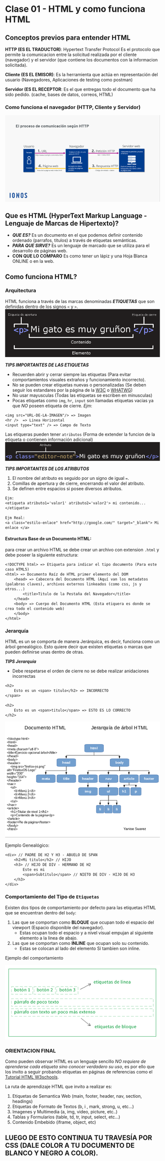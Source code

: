 # Clase 01 - HTML y como funciona HTML 

## Conceptos previos para entender HTML

**HTTP (ES EL TRADUCTOR)**: Hypertext Transfer Protocol Es el protocolo que permite la comunicacion entre la solicitud realizada por el cliente (navegador) 
y el servidor (que contiene los documentos con la informacion solicitada). 

**Cliente (ES EL EMISOR)**: Es la herramienta que actúa en representación del usuario (Navegadores, Aplicaciones de testing como postman)

**Servidor (ES EL RECEPTOR**: Es el que entregas todo el documento que ha sido pedido. (cache, bases de datos, correos, HTML)

### Como funciona el navegador (HTTP, Cliente y Servidor)
![Funcionamiento HTTP](img/clase-01/funcionamiento-http.png)

## Que es HTML (HyperText Markup Language - Lenguaje de Marcas de Hipertexto)?
- ***QUE ES?*** Es un documento en el que podemos definir contenido ordenado (parrafos, titulos) a través de etiquetas semánticas.
- ***PARA QUE SIRVE?*** Es un lenguaje de marcado que se utiliza para el desarrollo de páginas web.
- **CON QUE LO COMPARO** Es como tener un lápiz y una Hoja Blanca ONLINE o en la web.

## Como funciona HTML?

### Arquitectura
HTML funciona a través de las marcas denominadas ***ETIQUETAS*** que son definidas dentro de los signos `<` y `>`.
![Estructura Etiqueta](img/clase-01/etiqueta-01.png)

***TIPS IMPORTANTES DE LAS ETIQUETAS***
- Recuerden abrir y cerrar siempre las etiquetas (Para evitar comportamientos visuales extraños y funcionamiento incorrecto). 
- No se pueden crear etiquetas nuevas o personalizadas (Se deben seguir los estandares por la página de la [W3C](https://www.w3.org/) o [WHATWG](https://whatwg.org/))
- No usar mayusculas (Todas las etiquetas se escriben en minusculas)
- Pocas etiquetas como `img`, `hr`, `input` son llamadas etiquetas vacias ya que *NO* poseen etiqueta de cierre. *Ejm*:
```
<img src="URL-DE-LA-IMAGEN"/> => Imagen
<hr />  => Linea Horizontal
<input type="text" /> => Campo de Texto
```
Las etiqueras pueden tener `atributos` (Forma de extender la funcion de la etiqueta o contienen información adicional)
![Estructura Etiqueta](img/clase-01/etiqueta-02.png)

***TIPS IMPORTANTES DE LOS ATRIBUTOS***
1. El nombre del atributo es seguido por un signo de igual `=`.
2. Comillas de apertura y de cierre, encerrando el valor del atributo.
3. Se definen entre espacios si posee diversos atributos.
```
Ejm:
<etiqueta atributo1='valor1' atributo2='valor2'> mi contenido...</etiqueta>

Ejm Real:
<a class="estilo-enlace" href="http://google.com/" target="_blank"> Mi enlace </a>
```

#### Estructura Base de un Documento HTML:
para crear un archivo HTML se debe crear un archivo con extension `.html` y debe poseer la siguiente estructura:

    <!DOCTYPE html> => Etiqueta para indicar el tipo documento (Para este caso HTML5)
    <html> => Documento Raíz de HTML primer elemento del DOM
        <head> => Cabecera del Documento HTML (Aquí van los metadatos (palabras claves), archivos externos linkeados (como css, js y otros...)
            <title>Titulo de la Pestaña del Navegador</title>
        </head>
        <body> => Cuerpo del Documento HTML (Esta etiquera es donde se crea todo el contenido web)
        </body>
    </html>

### Jerarquía
HTML es un se comporta de manera Jerárquica, es decir, funciona como un árbol genealógico. Esto quiere decir que existen etiquetas o marcas que pueden definirse unas dentro de otras.

***TIPS Jerarquía***
- Debe respetarse el orden de cierre no se debe realizar anidaciones incorrectas
```
<h2>
    Esto es un <span> titulo</h2> => INCORRECTO
</span> 

<h2>
    Esto es un <span>titulo</span> => ESTO ES LO CORRECTO
</h2> 
```

![Estructura Etiqueta](img/clase-01/jerarquia.png)

Ejemplo Genealógico:
```
<div> // PADRE DE H2 Y H3 - ABUELO DE SPAN 
    <h2>Mi titulo</h2> // HIJO
    <h3> // HIJO DE DIV - HERMANO DE H2
        Este es mi 
        <span>Subtitulo</span> // NIETO DE DIV - HIJO DE H3 
    </h3> 
</div>
```

### Comportamiento del Tipo de `Etiquetas`
Existen dos tipos de comportamiento por defecto para las etiquetas HTML que se encuentran dentro del `body`:
1. Las que se comportan como **BLOQUE** que ocupan todo el espacio del viewport (Espacio disponible del navegador).
    - Estas ocupan todo el espacio y a nivel visual empujan al siguiente elemento a la linea de abajo.
2. Las que se comportan como **INLINE** que ocupan solo su contenido. 
    - Estas se colocan al lado del elemento Sí tambien son inline.

Ejemplo del comportamiento

![Estructura Etiqueta](img/clase-01/linea-bloque.png)

### ORIENTACION FINAL
Como pueden observar HTML es un lenguaje sencillo *NO requiere de aprenderse cada etiqueta sino conocer verdadero su uso*, es por ello que los invito a seguir probando etiquetas en páginas de referencias como el [Tutorial HTML W3schools](https://www.w3schools.com/html/).

La ruta de aprendizaje HTML que invito a realizar es: 

1. Etiquetas de Semantica Web (main, footer, header, nav, section, headings)
2. Etiquetas de Formato de Textos (b, i , mark, strong, u, etc...)
3. Imagenes y Multimedia (a, img, video, picture, etc..)
4. Tablas y Formularios (table, td, tr, input, select, etc...)
5. Contenido Embebido (iframe, object, etc)

## LUEGO DE ESTO CONTINUA TU TRAVESÍA POR CSS (DALE COLOR A TU DOCUMENTO DE BLANCO Y NEGRO A COLOR).